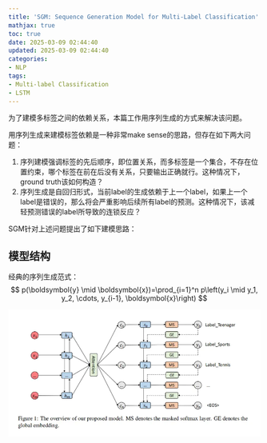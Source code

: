 ```yaml
---
title: 'SGM: Sequence Generation Model for Multi-Label Classification'
mathjax: true
toc: true
date: 2025-03-09 02:44:40
updated: 2025-03-09 02:44:40
categories:
- NLP
tags:
- Multi-label Classification
- LSTM
---
```

为了建模多标签之间的依赖关系，本篇工作用序列生成的方式来解决该问题。

<!--more-->

用序列生成来建模标签依赖是一种非常make sense的思路，但存在如下两大问题：

1. 序列建模强调标签的先后顺序，即位置关系，而多标签是一个集合，不存在位置约束，哪个标签在前在后没有关系，只要输出正确就行。这种情况下，ground truth该如何构造？
2. 序列生成是自回归形式，当前label的生成依赖于上一个label，如果上一个label是错误的，那么将会严重影响后续所有label的预测。这种情况下，该减轻预测错误的label所导致的连锁反应？

SGM针对上述问题提出了如下建模思路：

## 模型结构

经典的序列生成范式：
$$
p(\boldsymbol{y} \mid \boldsymbol{x})=\prod_{i=1}^n p\left(y_i \mid y_1, y_2, \cdots, y_{i-1}, \boldsymbol{x}\right)
$$

![model](https://github.com/TransformersWsz/picx-images-hosting/raw/master/image.1e8r4ljlun.webp)

